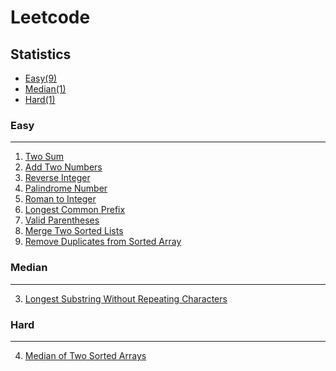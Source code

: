 Leetcode
===========================
## Statistics
* [Easy(9)](#easy)
* [Median(1)](#median)
* [Hard(1)](#hard)

### Easy
------
1. [Two Sum](https://leetcode.com/problems/two-sum/ "Two Sum")
2. [Add Two Numbers](https://leetcode.com/problems/add-two-numbers/ "Add Two Numbers")
7. [Reverse Integer](https://leetcode.com/problems/reverse-integer/ "Reverse Integer")
9. [Palindrome Number](https://leetcode.com/problems/palindrome-number/ "Palindrome Number")
13. [Roman to Integer](https://leetcode.com/problems/roman-to-integer/ "Roman to Integer")
14. [Longest Common Prefix](https://leetcode.com/problems/longest-common-prefix/ "Longest Common Prefix")
20. [Valid Parentheses](https://leetcode.com/problems/valid-parentheses/ "Valid Parentheses")
21. [Merge Two Sorted Lists](https://leetcode.com/problems/merge-two-sorted-lists/ "Merge Two Sorted Lists")
26. [Remove Duplicates from Sorted Array](https://leetcode.com/problems/remove-duplicates-from-sorted-array/ "Remove Duplicates from Sorted Array")

### Median  
------
3. [Longest Substring Without Repeating Characters](https://leetcode.com/problems/longest-substring-without-repeating-characters/ "Longest Substring Without Repeating Characters")

### Hard  
------
4. [Median of Two Sorted Arrays](https://leetcode.com/problems/median-of-two-sorted-arrays/ "Median of Two Sorted Arrays")
